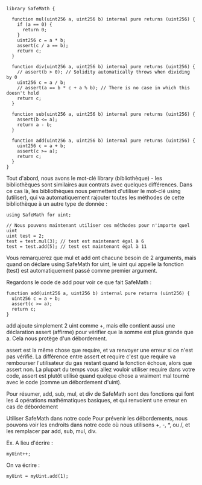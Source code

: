 ```
library SafeMath {

  function mul(uint256 a, uint256 b) internal pure returns (uint256) {
    if (a == 0) {
      return 0;
    }
    uint256 c = a * b;
    assert(c / a == b);
    return c;
  }

  function div(uint256 a, uint256 b) internal pure returns (uint256) {
    // assert(b > 0); // Solidity automatically throws when dividing by 0
    uint256 c = a / b;
    // assert(a == b * c + a % b); // There is no case in which this doesn't hold
    return c;
  }

  function sub(uint256 a, uint256 b) internal pure returns (uint256) {
    assert(b <= a);
    return a - b;
  }

  function add(uint256 a, uint256 b) internal pure returns (uint256) {
    uint256 c = a + b;
    assert(c >= a);
    return c;
  }
}
```

Tout d'abord, nous avons le mot-clé library (bibliothèque) - les bibliothèques sont similaires aux contrats avec quelques différences. Dans ce cas là, les bibliothèques nous permettent d'utiliser le mot-clé using (utiliser), qui va automatiquement rajouter toutes les méthodes de cette bibliothèque à un autre type de donnée :
```
using SafeMath for uint;

// Nous pouvons maintenant utiliser ces méthodes pour n'importe quel uint
uint test = 2;
test = test.mul(3); // test est maintenant égal à 6
test = test.add(5); // test est maintenant égal à 11
````
Vous remarquerez que mul et add ont chacune besoin de 2 arguments, mais quand on déclare using SafeMath for uint, le uint qui appelle la fonction (test) est automatiquement passé comme premier argument.

Regardons le code de add pour voir ce que fait SafeMath :

```
function add(uint256 a, uint256 b) internal pure returns (uint256) {
  uint256 c = a + b;
  assert(c >= a);
  return c;
}
```

add ajoute simplement 2 uint comme +, mais elle contient aussi une déclaration assert (affirme) pour vérifier que la somme est plus grande que a. Cela nous protège d'un débordement.

assert est la même chose que require, et va renvoyer une erreur si ce n'est pas vérifié. La différence entre assert et require c'est que require va rembourser l'utilisateur du gas restant quand la fonction échoue, alors que assert non. La plupart du temps vous allez vouloir utiliser require dans votre code, assert est plutôt utilisé quand quelque chose a vraiment mal tourné avec le code (comme un débordement d'uint).

Pour résumer, add, sub, mul, et div de SafeMath sont des fonctions qui font les 4 opérations mathématiques basiques, et qui renvoient une erreur en cas de débordement

Utiliser SafeMath dans notre code
Pour prévenir les débordements, nous pouvons voir les endroits dans notre code où nous utilisons +, -, *, ou /, et les remplacer par add, sub, mul, div.

Ex. A lieu d'écrire :

```
myUint++;
```
On va écrire :

```
myUint = myUint.add(1);
```